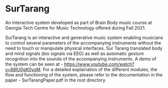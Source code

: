 # SurTarang
An interactive system developed as part of Brain Body music course at Georgia Tech Centre for Music Technology offered during Fall 2021.

SurTarang is an interactive and generative music system enabling musicians to control several parameters of the accompanying instruments without the need to touch or manipulate physical interfaces. Sur Tarang translated body and mind signals (bio signals via EEG) as well as automatic gesture recognition into the sounds of the accompanying instruments. 
A demo of the system can be seen at - https://www.youtube.com/watch?v=88lU0gK0yoM.
For a detailed explaination of the different modules, the flow and functioning of the system, please refer to the documentation in the paper - SurTarangPaper.pdf in the root directory.
